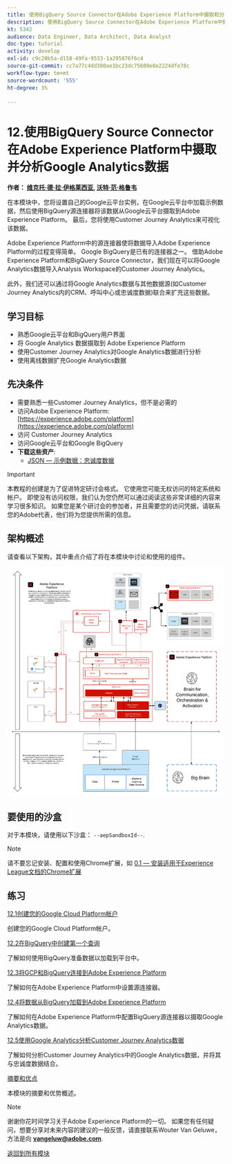 ```yaml
---
title: 使用BigQuery Source Connector在Adobe Experience Platform中摄取和分析Google Analytics数据
description: 使用BigQuery Source Connector在Adobe Experience Platform中摄取和分析Google Analytics数据
kt: 5342
audience: Data Engineer, Data Architect, Data Analyst
doc-type: tutorial
activity: develop
exl-id: c9c28b5a-d158-49fa-9533-1a295876f6c4
source-git-commit: cc7a77c4dd380ae1bc23dc75608e8e2224dfe78c
workflow-type: tm+mt
source-wordcount: '555'
ht-degree: 3%

---
```


# 12.使用BigQuery Source Connector在Adobe Experience Platform中摄取并分析Google Analytics数据

**作者： [维克托·德·拉·伊格莱西亚](https://www.linkedin.com/in/victordelaiglesia/), [沃特·范·格鲁韦](https://www.linkedin.com/in/woutervangeluwe/)**

在本模块中，您将设置自己的Google云平台实例，在Google云平台中加载示例数据，然后使用BigQuery源连接器将该数据从Google云平台摄取到Adobe Experience Platform。 最后，您将使用Customer Journey Analytics来可视化该数据。

Adobe Experience Platform中的源连接器使将数据导入Adobe Experience Platform的过程变得简单。 Google BigQuery是已有的连接器之一。 借助Adobe Experience Platform和BigQuery Source Connector，我们现在可以将Google Analytics数据导入Analysis Workspace的Customer Journey Analytics。

此外，我们还可以通过将Google Analytics数据与其他数据源(如Customer Journey Analytics内的CRM、呼叫中心或忠诚度数据)联合来扩充这些数据。

## 学习目标

- 熟悉Google云平台和BigQuery用户界面
- 将 Google Analytics 数据摄取到 Adobe Experience Platform
- 使用Customer Journey Analytics对Google Analytics数据进行分析
- 使用离线数据扩充Google Analytics数据

## 先决条件

- 需要熟悉一些Customer Journey Analytics，但不是必需的
- 访问Adobe Experience Platform: [https://experience.adobe.com/platform](https://experience.adobe.com/platform)
- 访问 Customer Journey Analytics
- 访问Google云平台和Google BigQuery
- **下载这些资产**:
   - [JSON — 示例数据：忠诚度数据](./../../assets/json/bqLoyalty.json)

>[!IMPORTANT]
>
>本教程的创建是为了促进特定研讨会格式。 它使用您可能无权访问的特定系统和帐户。 即使没有访问权限，我们认为您仍然可以通过阅读这些非常详细的内容来学习很多知识。 如果您是某个研讨会的参加者，并且需要您的访问凭据，请联系您的Adobe代表，他们将为您提供所需的信息。

## 架构概述

请查看以下架构，其中重点介绍了将在本模块中讨论和使用的组件。

![架构概述](../../assets/images/architecturem16.png)

## 要使用的沙盒

对于本模块，请使用以下沙盒： `--aepSandboxId--`.

>[!NOTE]
>
>请不要忘记安装、配置和使用Chrome扩展，如 [0.1 — 安装适用于Experience League文档的Chrome扩展](../module0/ex1.md)

## 练习

[12.1创建您的Google Cloud Platform帐户](./ex1.md)

创建您的Google Cloud Platform帐户。

[12.2在BigQuery中创建第一个查询](./ex2.md)

了解如何使用BigQuery准备数据以加载到平台中。

[12.3将GCP和BigQuery连接到Adobe Experience Platform](./ex3.md)

了解如何在Adobe Experience Platform中设置源连接器。

[12.4将数据从BigQuery加载到Adobe Experience Platform](./ex4.md)

了解如何在Adobe Experience Platform中配置BigQuery源连接器以摄取Google Analytics数据。

[12.5使用Google Analytics分析Customer Journey Analytics数据](./ex5.md)

了解如何分析Customer Journey Analytics中的Google Analytics数据，并将其与忠诚度数据结合。

[摘要和优点](./summary.md)

本模块的摘要和优势概述。

>[!NOTE]
>
>谢谢你花时间学习关于Adobe Experience Platform的一切。 如果您有任何疑问，想要分享对未来内容的建议的一般反馈，请直接联系Wouter Van Geluwe，方法是向 **vangeluw@adobe.com**.

[返回到所有模块](../../overview.md)
